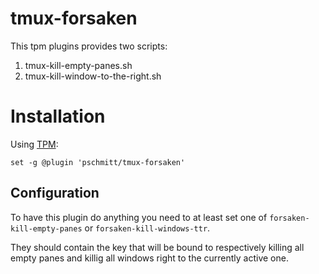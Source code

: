 # tmux-forsaken

This tpm plugins provides two scripts:

1. tmux-kill-empty-panes.sh
2. tmux-kill-window-to-the-right.sh


# Installation

Using [TPM](https://github.com/tmux-plugins/tpm):

```
set -g @plugin 'pschmitt/tmux-forsaken'
```

## Configuration

To have this plugin do anything you need to at least set one of
`forsaken-kill-empty-panes` or `forsaken-kill-windows-ttr`.

They should contain the key that will be bound to respectively killing all
empty panes and killig all windows right to the currently active one.
